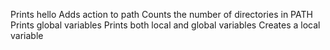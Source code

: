 Prints hello 
Adds action to path
Counts the number of directories in PATH
Prints global variables
Prints both local and global variables
Creates a local variable
